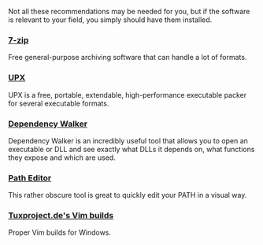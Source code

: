 Not all these recommendations may be needed for you, but if the software is relevant to your field, you simply should have them installed.

### [7-zip](http://www.7-zip.org/)

Free general-purpose archiving software that can handle a lot of formats.

### [UPX](http://upx.sourceforge.net/)

UPX is a free, portable, extendable, high-performance executable packer for several executable formats.

### [Dependency Walker](http://www.dependencywalker.com/)

Dependency Walker is an incredibly useful tool that allows you to open an executable or DLL and see exactly what DLLs it depends on, what functions they expose and which are used.

### [Path Editor](http://path-editor.software.informer.com/)

This rather obscure tool is great to quickly edit your PATH in a visual way.

### [Tuxproject.de's Vim builds](https://tuxproject.de/projects/vim/)

Proper Vim builds for Windows.